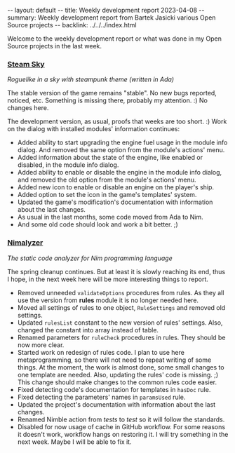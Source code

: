 -- layout: default
-- title: Weekly development report 2023-04-08
-- summary: Weekly development report from Bartek Jasicki various Open Source projects
-- backlink: ../../../index.html

Welcome to the weekly development report or what was done in my Open Source
projects in the last week.

### [Steam Sky](https://www.laeran.pl/repositories/steamsky)

*Roguelike in a sky with steampunk theme (written in Ada)*

The stable version of the game remains "stable". No new bugs reported, noticed,
etc. Something is missing there, probably my attention. :) No changes here.

The development version, as usual, proofs that weeks are too short. :) Work on
the dialog with installed modules' information continues:

* Added ability to start upgrading the engine fuel usage in the module info
  dialog. And removed the same option from the module's actions' menu.
* Added information about the state of the engine, like enabled or disabled,
  in the module info dialog.
* Added ability to enable or disable the engine in the module info dialog, and
  removed the old option from the module's actions' menu.
* Added new icon to enable or disable an engine on the player's ship.
* Added option to set the icon in the game's templates' system.
* Updated the game's modification's documentation with information about the
  last changes.
* As usual in the last months, some code moved from Ada to Nim.
* And some old code should look and work a bit better. ;)

### [Nimalyzer](https://www.laeran.pl/repositories/nimalyzer)

*The static code analyzer for Nim programming language*

The spring cleanup continues. But at least it is slowly reaching its end, thus I
hope, in the next week here will be more interesting things to report.

* Removed unneeded `validateOptions` procedures from rules. As they all use the
  version from **rules** module it is no longer needed here.
* Moved all settings of rules to one object, `RuleSettings` and removed old
  settings.
* Updated `rulesList` constant to the new version of rules' settings. Also,
  changed the constant into array instead of table.
* Renamed parameters for `ruleCheck` procedures in rules. They should be now
  more clear.
* Started work on redesign of rules code. I plan to use here metaprogramming,
  so there will not need to repeat writing of some things. At the moment, the
  work is almost done, some small changes to one template are needed. Also,
  updating the rules' code is missing. ;) This change should make changes to
  the common rules code easier.
* Fixed detecting code's documentation for templates in `hasDoc` rule.
* Fixed detecting the parameters' names in `paramsUsed` rule.
* Updated the project's documentation with information about the last changes.
* Renamed Nimble action from *tests* to *test* so it will follow the standards.
* Disabled for now usage of cache in GitHub workflow. For some reasons it
  doesn't work, workflow hangs on restoring it. I will try something in the
  next week. Maybe I will be able to fix it.
